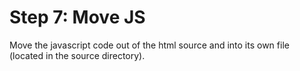 Step 7: Move JS
===========================================

Move the javascript code out of the html source and into its own file (located in the source directory).
